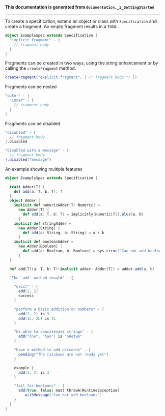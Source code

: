 **This documentation is generated from `documentation._1_GettingStarted`**

---
To create a specification, extend an object or class with `Specification`
and create a fragment. An empty fragment results in a `TODO`.
```scala
object ExampleSpec extends Specification {
  "implicit fragment" - {
    // fragment body
  }
}
```
Fragments can be created in two ways, using the string enhancement or
by calling the `createFragment` method.
```scala
createFragment("explicit fragment", { /* fragment body */ })
```
Fragments can be nested
```scala
"outer" - {
  "inner" - {
    // fragment body
  }
}
```
Fragments can be disabled
```scala
"disabled" - {
  // fragment body
}.disabled

"disabled with a message" - {
  // fragment body
}.disabled("message")
```
An example showing multiple features
```scala
object ExampleSpec extends Specification {

  trait Adder[T] {
    def add(a: T, b: T): T
  }
  object Adder {
    implicit def numericAdder[T: Numeric] =
      new Adder[T] {
        def add(a: T, b: T) = implicitly[Numeric[T]].plus(a, b)
      }
    implicit def stringAdder =
      new Adder[String] {
        def add(a: String, b: String) = a + b
      }
    implicit def booleanAdder =
      new Adder[Boolean] {
        def add(a: Boolean, b: Boolean) = sys.error("Can not add booleans")
      }
  }

  def add[T](a: T, b: T)(implicit adder: Adder[T]) = adder.add(a, b)

  "The `add` method should" - {

    "exist" - {
      add(1, 2)
      success
    }

    "perform a basic addition on numbers" - {
      add(1, 2) is 3
      add(1L, 2L) is 3L
    }

    "be able to concatenate strings" - {
      add("one", "two") is "onetwo"
    }

    "have a method to add unicorns" - {
      pending("The rainbows are not ready yet")
    }

    example {
      add(1, 2) is 3
    }

    "fail for booleans" - {
      add(true, false) must throwA[RuntimeException]
        .withMessage("Can not add booleans")
    }
  }
}
```
